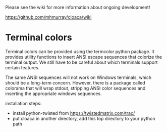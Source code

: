 Please see the wiki for more information about ongoing development!

https://github.com/mhmurray/cloaca/wiki

# Terminal colors

Terminal colors can be provided using the termcolor python package.
It provides utility functions to insert ANSI escape sequences that
colorize the terminal output.
We still have to be careful about which terminals support certain 
features.

The same ANSI sequences will not work on Windows terminals, which
should be a long-term concern.
However, there is a package called colorama that will wrap stdout,
stripping ANSI color sequences and inserting the appropriate 
windows sequences.


installation steps:
* install python-twisted from https://twistedmatrix.com/trac/
* put cloaca in another directory, add this top directory to your python path

